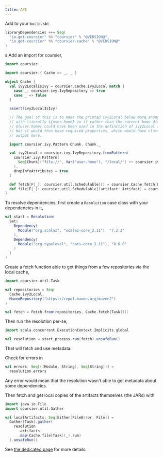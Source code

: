 ```yaml
---
title: API
---
```


Add to your `build.sbt`
```scala
libraryDependencies ++= Seq(
  "io.get-coursier" %% "coursier" % "@VERSION@",
  "io.get-coursier" %% "coursier-cache" % "@VERSION@"
)
```
s
Add an import for coursier,
```scala mdoc:silent
import coursier._
```

```scala mdoc:passthrough
import coursier.{ Cache => _, _ }
```

```scala mdoc:passthrough
object Cache {
  val ivy2LocalIsIvy = coursier.Cache.ivy2Local match {
    case _: coursier.ivy.IvyRepository => true
    case _ => false
  }

  assert(ivy2LocalIsIvy)

  // The goal of this is to make the printed ivy2Local below more anonymous,
  // with literally ${user.home} in it rather than the current home dir.
  // ${user.home} could have been used in the definition of ivy2Local itself,
  // but it would then have required properties, which would have cluttered
  // output here.

  import coursier.ivy.Pattern.Chunk, Chunk._

  val ivy2Local = coursier.ivy.IvyRepository.fromPattern(
    coursier.ivy.Pattern(
      Seq[Chunk]("file://", Var("user.home"), "/local/") ++ coursier.ivy.Pattern.default.chunks
    ),
    dropInfoAttributes = true
  )

  def fetch[F[_]: coursier.util.Schedulable]() = coursier.Cache.fetch[F]()
  def file[F[_]: coursier.util.Schedulable](artifact: Artifact) = coursier.Cache.file[F](artifact)
}
```

To resolve dependencies, first create a `Resolution` case class with your dependencies in it,
```scala mdoc:silent
val start = Resolution(
  Set(
    Dependency(
      Module("org.scalaz", "scalaz-core_2.11"), "7.2.3"
    ),
    Dependency(
      Module("org.typelevel", "cats-core_2.11"), "0.6.0"
    )
  )
)
```

Create a fetch function able to get things from a few repositories via the local cache,
```scala mdoc:silent
import coursier.util.Task

val repositories = Seq(
  Cache.ivy2Local,
  MavenRepository("https://repo1.maven.org/maven2")
)

val fetch = Fetch.from(repositories, Cache.fetch[Task]())
```

Then run the resolution per-se,
```scala mdoc:silent
import scala.concurrent.ExecutionContext.Implicits.global

val resolution = start.process.run(fetch).unsafeRun()
```
That will fetch and use metadata.

Check for errors in
```scala mdoc:silent
val errors: Seq[((Module, String), Seq[String])] =
  resolution.errors
```
Any error would mean that the resolution wasn't able to get metadata about some dependencies.

Then fetch and get local copies of the artifacts themselves (the JARs) with
```scala mdoc:silent
import java.io.File
import coursier.util.Gather

val localArtifacts: Seq[Either[FileError, File]] =
  Gather[Task].gather(
    resolution
      .artifacts
      .map(Cache.file[Task](_).run)
  ).unsafeRun()
```

See [the dedicated page](api.md) for more details.


